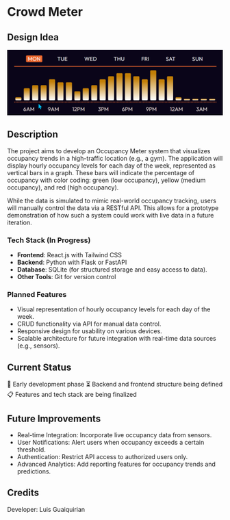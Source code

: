# Crowd Meter

## Design Idea

![alt text](image.png)

## Description

The project aims to develop an Occupancy Meter system that visualizes occupancy trends in a high-traffic location (e.g., a gym). The application will display hourly occupancy levels for each day of the week, represented as vertical bars in a graph. These bars will indicate the percentage of occupancy with color coding: green (low occupancy), yellow (medium occupancy), and red (high occupancy).

While the data is simulated to mimic real-world occupancy tracking, users will manually control the data via a RESTful API. This allows for a prototype demonstration of how such a system could work with live data in a future iteration.

### Tech Stack (In Progress)

- **Frontend**: React.js with Tailwind CSS
- **Backend**: Python with Flask or FastAPI
- **Database**: SQLite (for structured storage and easy access to data).
- **Other Tools**: Git for version control

### Planned Features

- Visual representation of hourly occupancy levels for each day of the week.
- CRUD functionality via API for manual data control.
- Responsive design for usability on various devices.
- Scalable architecture for future integration with real-time data sources (e.g., sensors).

## Current Status

🚧 Early development phase
⏳ Backend and frontend structure being defined
📋 Features and tech stack are being finalized

## Future Improvements

- Real-time Integration: Incorporate live occupancy data from sensors.
- User Notifications: Alert users when occupancy exceeds a certain threshold.
- Authentication: Restrict API access to authorized users only.
- Advanced Analytics: Add reporting features for occupancy trends and predictions.

## Credits

Developer: Luis Guaiquirian
